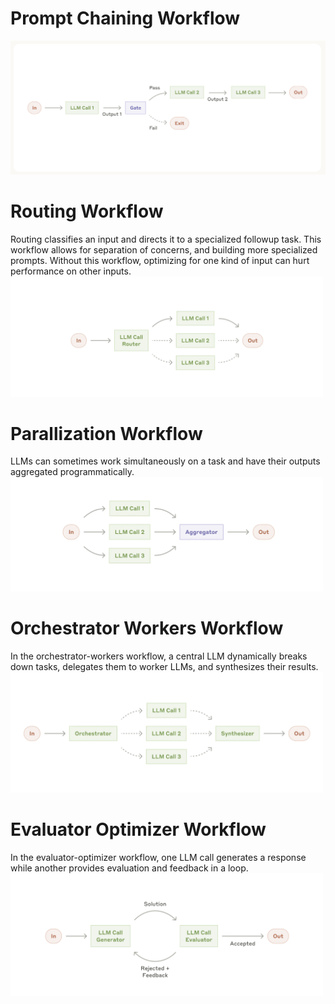# Prompt Chaining Workflow
<img width=800 src="https://github.com/khetansarvesh/NLP/blob/main/imgs/prompt_chaining_workflow.png">

# Routing Workflow
Routing classifies an input and directs it to a specialized followup task. This workflow allows for separation of concerns, and building more specialized prompts. Without this workflow, optimizing for one kind of input can hurt performance on other inputs.
<img width=500 src="https://github.com/khetansarvesh/NLP/blob/main/imgs/routing_workflow.png">

# Parallization Workflow
LLMs can sometimes work simultaneously on a task and have their outputs aggregated programmatically.
<img width=500 src="https://github.com/khetansarvesh/NLP/blob/main/imgs/parallization.png">

# Orchestrator Workers Workflow
In the orchestrator-workers workflow, a central LLM dynamically breaks down tasks, delegates them to worker LLMs, and synthesizes their results.
<img width=500 src="https://github.com/khetansarvesh/NLP/blob/main/imgs/orchestrator_worker_workflow.png">

# Evaluator Optimizer Workflow
In the evaluator-optimizer workflow, one LLM call generates a response while another provides evaluation and feedback in a loop.
<img width=500 src="https://github.com/khetansarvesh/NLP/blob/main/imgs/eval_optimizer_workflow.png">
